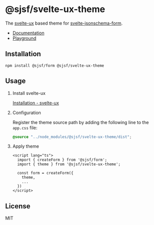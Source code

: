 # @sjsf/svelte-ux-theme

The [svelte-ux](https://github.com/techniq/svelte-ux) based theme for [svelte-jsonschema-form](https://github.com/x0k/svelte-jsonschema-form).

- [Documentation](https://x0k.github.io/svelte-jsonschema-form/themes/svelte-ux/)
- [Playground](https://x0k.github.io/svelte-jsonschema-form/playground2/)

## Installation

```shell
npm install @sjsf/form @sjsf/svelte-ux-theme
```

## Usage

1. Install svelte-ux
  
    [Installation - svelte-ux](https://next.svelte-ux.techniq.dev/)

2. Configuration

    Register the theme source path by adding the following line to the `app.css` file:

    ```css
    @source "../node_modules/@sjsf/svelte-ux-theme/dist";
    ```

3. Apply theme

    ```svelte
    <script lang="ts">
      import { createForm } from '@sjsf/form';
      import { theme } from '@sjsf/svelte-ux-theme';

      const form = createForm({
        theme,
        ...
      })
    </script>
    ```

## License

MIT
